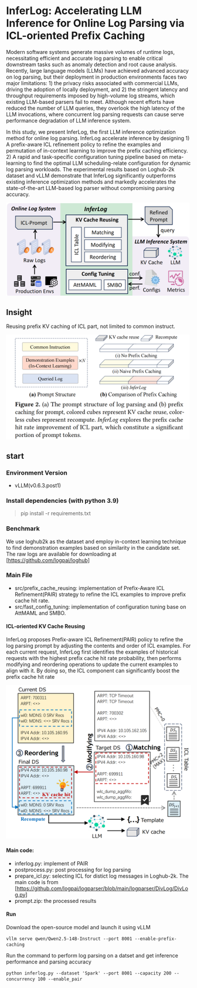 # InferLog: Accelerating LLM Inference for Online Log Parsing via ICL-oriented Prefix Caching

Modern software systems generate massive volumes of runtime logs, necessitating efficient and accurate log parsing to enable critical downstream tasks such as anomaly detection and root cause analysis. Recently, large language models (LLMs) have achieved advanced accuracy on log parsing, but their deployment in production environments faces two major limitations: 1) the privacy risks associated with commercial LLMs, driving the adoption of locally deployment, and 2) the stringent latency and throughput requirements imposed by high-volume log streams, which existing LLM-based parsers fail to meet. Although recent efforts have reduced the number of LLM queries, they overlook the high latency of the LLM invocations, where concurrent log parsing requests can cause serve performance degradation of LLM inference system.

In this study, we present InferLog, the first LLM inference optimization method for online log parsing. InferLog accelerate inference by designing 1) A prefix-aware ICL refinement policy to refine the examples and permutation of in-context learning to improve the prefix caching efficiency. 2) A rapid and task-specific configuration tuning pipeline based on meta-learning to find the optimal LLM scheduling-relate configuration for dynamic log parsing workloads. The experimental results based on Loghub-2k dataset and vLLM demonstrate that InferLog significantly outperforms existing inference optimization methods and markedly accelerates the state-of-the-art LLM-based log parser without compromising parsing accuracy.

<img src="https://github.com/wiluen/InferLog/blob/main/resource/overivew.png" alt="Overview of InferLog" width="500px" style="text-align: center">

## Insight
Reusing prefix KV caching of ICL part, not limited to common instruct.

<img src="https://github.com/wiluen/InferLog/blob/main/resource/insight.png" alt="Insight of InferLog" width="500px" style="text-align: center">


## start

### Environment Version
- vLLM(v0.6.3.post1)

### Install dependencies (with python 3.9)
> pip install -r requirements.txt

### Benchmark
We use loghub2k as the dataset and employ in-context learning technique to find demonstration examples based on similarity in the candidate set. The raw logs are available for downloading at [https://github.com/logpai/loghub]

### Main File
- src/prefix_cache_reusing: implementation of Prefix-Aware ICL Refinement(PAIR) strategy to refine the ICL examples to improve prefix cache hit rate.
- src/fast_config_tuning: implementation of configuration tuning base on AttMAML and SMBO.

#### ICL-oriented KV Cache Reusing
InferLog proposes Prefix-aware ICL Refinement(PAIR) policy to refine the log parsing prompt by adjusting the contents and order of ICL examples. For each current request, InferLog first identifies the examples of historical requests with the highest prefix cache hit rate probability, then performs modifying and reordering operations to update the current examples to align with it. By doing so, the ICL component can significantly boost the prefix cache hit rate

![pair](https://github.com/wiluen/InferLog/blob/main/resource/pair.png)

#### Main code:
- inferlog.py: implement of PAIR
- postprocess.py: post processing for log parsing
- prepare_icl.py: selecting ICL for distict log messages in Loghub-2k. The main code is from [https://github.com/logpai/logparser/blob/main/logparser/DivLog/DivLog.py]
- prompt.zip: the processed results

#### Run
Download the open-source model and launch it using vLLM
```
vllm serve qwen/Qwen2.5-14B-Instruct --port 8001 --enable-prefix-caching
```
Run the command to perform log parsing on a datset and get inference performance and parsing accuracy
```
python inferlog.py --dataset 'Spark' --port 8001 --capacity 200 --concurrency 100 --enable_pair
```




